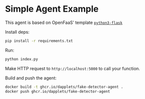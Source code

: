 # Simple Agent Example

This agent is based on OpenFaaS' template [`python3-flask`](https://github.com/openfaas/python-flask-template/blob/master/template/python3-flask/)

Install deps:

```sh
pip install -r requirements.txt
```

Run:

```sh
python index.py
```

Make HTTP request to `http://localhost:5000` to call your function.

Build and push the agent:

```sh
docker build -t ghcr.io/dapplets/fake-detector-agent .
docker push ghcr.io/dapplets/fake-detector-agent
```
